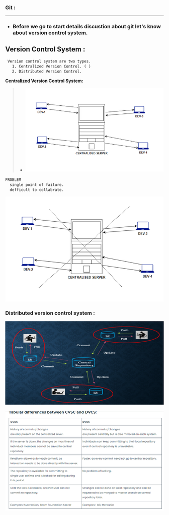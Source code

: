 ### **Git :**
***
* ###  Before we go to start details discustion about git let's know about version control system.
## **Version Control System :**
~~~
 Version control system are two types. 
   1. Centralized Version Control. ( )
   2. Distributed Version Control.
~~~
**Centralized Version Control System:**
> * ![](1.PNG)
```
PROBLEM
  single point of failure.
  defficult to collabrate.
```
![](2.PNG)
### **Distributed version control system :**

![](3.PNG)

![](4.PNG)

